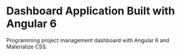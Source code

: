 # Dashboard Application Built with Angular 6

Programming project management dashboard with Angular 6 and Materialize CSS.

